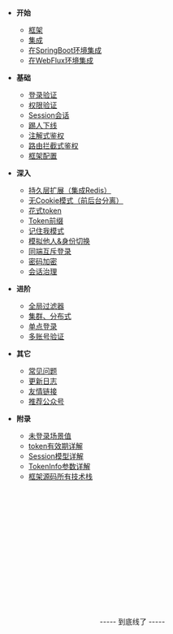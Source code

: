 <!-- 这是目录树文件 -->

- **开始**
	- [框架](/README)
	- [集成](/start/download)
	- [在SpringBoot环境集成](/start/example) 	
	- [在WebFlux环境集成](/start/webflux-example) 	

- **基础**
	- [登录验证](/use/login-auth) 
	- [权限验证](/use/jur-auth) 
	- [Session会话](/use/session) 
	- [踢人下线](/use/kick) 
	- [注解式鉴权](/use/at-check) 
	- [路由拦截式鉴权](/use/route-check) 
	- [框架配置](/use/config) 

- **深入**
	- [持久层扩展（集成Redis）](/use/dao-extend) 
	- [无Cookie模式（前后台分离）](/use/not-cookie) 
	- [花式token](/use/token-style) 
	- [Token前缀](/use/token-prefix) 
	- [记住我模式](/use/remember-me)
	- [模拟他人&身份切换](/use/mock-person) 
	- [同端互斥登录](/use/mutex-login) 
	- [密码加密](/use/password-secure) 
	- [会话治理](/use/search-session) 

- **进阶**
	- [全局过滤器](/use/global-filter) 
	- [集群、分布式](/senior/dcs)
	- [单点登录](/senior/sso)
	- [多账号验证](/use/many-account) 

- **其它**
	- [常见问题](/more/common-questions) 
	- [更新日志](/more/update-log) 
	- [友情链接](/more/link) 
	- [推荐公众号](/more/tj-gzh) 

- **附录**
	- [未登录场景值](/fun/not-login-scene)
	- [token有效期详解](/fun/token-timeout)
	- [Session模型详解](/fun/session-model)
	- [TokenInfo参数详解](/fun/token-info)
	- [框架源码所有技术栈](/fun/tech-stack)
	


<br/><br/><br/><br/><br/><br/><br/><br/><br/><br/><br/><br/><br/><br/>
<p style="text-align: center;">----- 到底线了 -----</p>